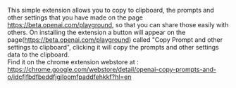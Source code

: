 This simple extension allows you to copy to clipboard, the prompts and other settings that you have made on the page https://beta.openai.com/playground, 
so that you can share those easily with others. 
On installing the extension a button will appear on the page(https://beta.openai.com/playground) called "Copy Prompt and other settings to clipboard", clicking it will copy the prompts and other settings data to the clipboard.<br>
Find it on the chrome extension webstore at : https://chrome.google.com/webstore/detail/openai-copy-prompts-and-o/idcfjfbdfbeddfjgjloomfpaddfehkkf?hl=en
